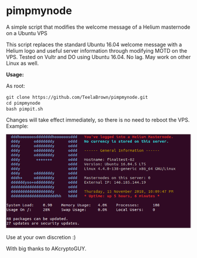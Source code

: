 # pimpmynode
A simple script that modifies the welcome message of a Helium masternode on a Ubuntu VPS

This script replaces the standard Ubuntu 16.04 welcome message with a Helium logo and useful server information through modifying MOTD on the VPS. Tested on Vultr and DO using Ubuntu 16.04. No lag. May work on other Linux as well.

**Usage:**

As root:
```
git clone https://github.com/TeelaBrown/pimpmynode.git
cd pimpmynode
bash pimpit.sh
```

Changes will take effect immediately, so there is no need to reboot the VPS. Example:


<img src="final.png" alt="Preview" class="inline"/>


Use at your own discretion :)

With big thanks to AKcryptoGUY.
